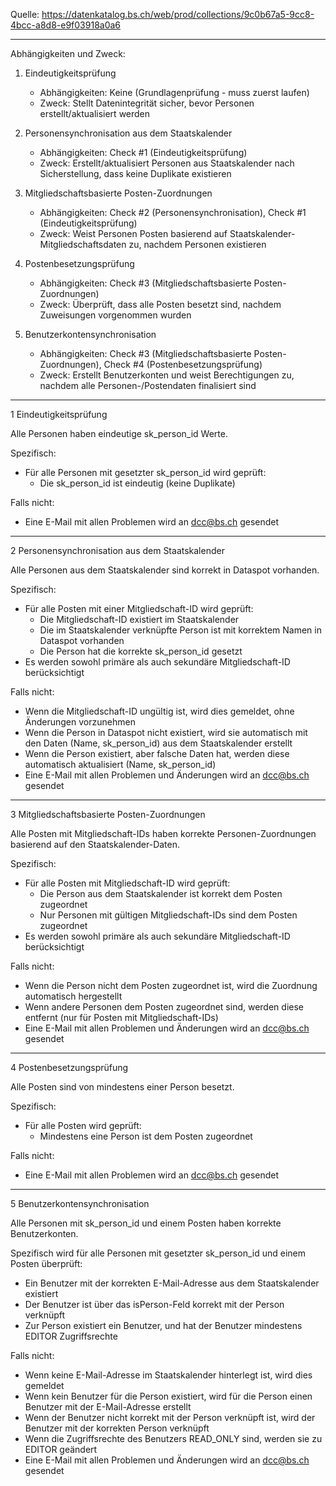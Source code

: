 Quelle: https://datenkatalog.bs.ch/web/prod/collections/9c0b67a5-9cc8-4bcc-a8d8-e9f03918a0a6

---

Abhängigkeiten und Zweck:

1. Eindeutigkeitsprüfung  
   - Abhängigkeiten: Keine (Grundlagenprüfung - muss zuerst laufen)  
   - Zweck: Stellt Datenintegrität sicher, bevor Personen erstellt/aktualisiert werden

2. Personensynchronisation aus dem Staatskalender  
   - Abhängigkeiten: Check #1 (Eindeutigkeitsprüfung)  
   - Zweck: Erstellt/aktualisiert Personen aus Staatskalender nach Sicherstellung, dass keine Duplikate existieren

3. Mitgliedschaftsbasierte Posten-Zuordnungen  
   - Abhängigkeiten: Check #2 (Personensynchronisation), Check #1 (Eindeutigkeitsprüfung)
   - Zweck: Weist Personen Posten basierend auf Staatskalender-Mitgliedschaftsdaten zu, nachdem Personen existieren

4. Postenbesetzungsprüfung  
   - Abhängigkeiten: Check #3 (Mitgliedschaftsbasierte Posten-Zuordnungen)  
   - Zweck: Überprüft, dass alle Posten besetzt sind, nachdem Zuweisungen vorgenommen wurden

5. Benutzerkontensynchronisation  
   - Abhängigkeiten: Check #3 (Mitgliedschaftsbasierte Posten-Zuordnungen), Check #4 (Postenbesetzungsprüfung)  
   - Zweck: Erstellt Benutzerkonten und weist Berechtigungen zu, nachdem alle Personen-/Postendaten finalisiert sind

---

1 Eindeutigkeitsprüfung

Alle Personen haben eindeutige sk_person_id Werte.

Spezifisch:
- Für alle Personen mit gesetzter sk_person_id wird geprüft:
	- Die sk_person_id ist eindeutig (keine Duplikate)

Falls nicht:
- Eine E-Mail mit allen Problemen wird an dcc@bs.ch gesendet

---
2 Personensynchronisation aus dem Staatskalender

Alle Personen aus dem Staatskalender sind korrekt in Dataspot vorhanden.

Spezifisch:
- Für alle Posten mit einer Mitgliedschaft-ID wird geprüft:
	- Die Mitgliedschaft-ID existiert im Staatskalender
	- Die im Staatskalender verknüpfte Person ist mit korrektem Namen in Dataspot vorhanden
	- Die Person hat die korrekte sk_person_id gesetzt
- Es werden sowohl primäre als auch sekundäre Mitgliedschaft-ID berücksichtigt

Falls nicht:
- Wenn die Mitgliedschaft-ID ungültig ist, wird dies gemeldet, ohne Änderungen vorzunehmen
- Wenn die Person in Dataspot nicht existiert, wird sie automatisch mit den Daten (Name, sk_person_id) aus dem Staatskalender erstellt
- Wenn die Person existiert, aber falsche Daten hat, werden diese automatisch aktualisiert (Name, sk_person_id)
- Eine E-Mail mit allen Problemen und Änderungen wird an dcc@bs.ch gesendet

---
3 Mitgliedschaftsbasierte Posten-Zuordnungen

Alle Posten mit Mitgliedschaft-IDs haben korrekte Personen-Zuordnungen basierend auf den Staatskalender-Daten.

Spezifisch:
- Für alle Posten mit Mitgliedschaft-ID wird geprüft:
	- Die Person aus dem Staatskalender ist korrekt dem Posten zugeordnet
	- Nur Personen mit gültigen Mitgliedschaft-IDs sind dem Posten zugeordnet
- Es werden sowohl primäre als auch sekundäre Mitgliedschaft-ID berücksichtigt

Falls nicht:
- Wenn die Person nicht dem Posten zugeordnet ist, wird die Zuordnung automatisch hergestellt
- Wenn andere Personen dem Posten zugeordnet sind, werden diese entfernt (nur für Posten mit Mitgliedschaft-IDs)
- Eine E-Mail mit allen Problemen und Änderungen wird an dcc@bs.ch gesendet

---
4 Postenbesetzungsprüfung

Alle Posten sind von mindestens einer Person besetzt.

Spezifisch:
- Für alle Posten wird geprüft:
	- Mindestens eine Person ist dem Posten zugeordnet

Falls nicht:
- Eine E-Mail mit allen Problemen wird an dcc@bs.ch gesendet

---
5 Benutzerkontensynchronisation

Alle Personen mit sk_person_id und einem Posten haben korrekte Benutzerkonten.

Spezifisch wird für alle Personen mit gesetzter sk_person_id und einem Posten überprüft:
- Ein Benutzer mit der korrekten E-Mail-Adresse aus dem Staatskalender existiert
- Der Benutzer ist über das isPerson-Feld korrekt mit der Person verknüpft
- Zur Person existiert ein Benutzer, und hat der Benutzer mindestens EDITOR Zugriffsrechte

Falls nicht:
- Wenn keine E-Mail-Adresse im Staatskalender hinterlegt ist, wird dies gemeldet
- Wenn kein Benutzer für die Person existiert, wird für die Person einen Benutzer mit der E-Mail-Adresse erstellt
- Wenn der Benutzer nicht korrekt mit der Person verknüpft ist, wird der Benutzer mit der korrekten Person verknüpft
- Wenn die Zugriffsrechte des Benutzers READ_ONLY sind, werden sie zu EDITOR geändert
- Eine E-Mail mit allen Problemen und Änderungen wird an dcc@bs.ch gesendet
